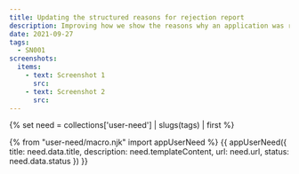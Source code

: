 ```yaml
---
title: Updating the structured reasons for rejection report
description: Improving how we show the reasons why an application was rejected
date: 2021-09-27
tags:
  - SN001
screenshots:
  items:
    - text: Screenshot 1
      src:
    - text: Screenshot 2
      src:
---
```


{% set need = collections['user-need'] | slugs(tags) | first %}

{% from "user-need/macro.njk" import appUserNeed %}
{{ appUserNeed({
  title: need.data.title,
  description: need.templateContent,
  url: need.url,
  status: need.data.status
}) }}
